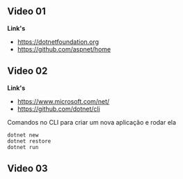 ## Video 01

**Link's** 
- https://dotnetfoundation.org
- https://github.com/aspnet/home

## Video 02

**Link's**
- https://www.microsoft.com/net/
- https://github.com/dotnet/cli
&nbsp;

Comandos no CLI para criar um nova aplicação e rodar ela
```
dotnet new
dotnet restore
dotnet run
```

## Video 03
